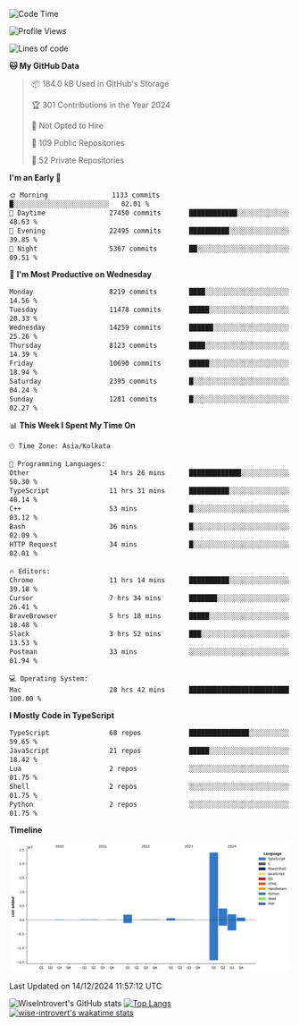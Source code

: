 <!--START_SECTION:waka-->
![Code Time](http://img.shields.io/badge/Code%20Time-1%2C965%20hrs%2054%20mins-blue)

![Profile Views](http://img.shields.io/badge/Profile%20Views-0-blue)

![Lines of code](https://img.shields.io/badge/From%20Hello%20World%20I%27ve%20Written-33.7%20million%20lines%20of%20code-blue)

**🐱 My GitHub Data** 

> 📦 184.0 kB Used in GitHub's Storage 
 > 
> 🏆 301 Contributions in the Year 2024
 > 
> 🚫 Not Opted to Hire
 > 
> 📜 109 Public Repositories 
 > 
> 🔑 52 Private Repositories 
 > 
**I'm an Early 🐤** 

```text
🌞 Morning                1133 commits        █░░░░░░░░░░░░░░░░░░░░░░░░   02.01 % 
🌆 Daytime                27450 commits       ████████████░░░░░░░░░░░░░   48.63 % 
🌃 Evening                22495 commits       ██████████░░░░░░░░░░░░░░░   39.85 % 
🌙 Night                  5367 commits        ██░░░░░░░░░░░░░░░░░░░░░░░   09.51 % 
```
📅 **I'm Most Productive on Wednesday** 

```text
Monday                   8219 commits        ████░░░░░░░░░░░░░░░░░░░░░   14.56 % 
Tuesday                  11478 commits       █████░░░░░░░░░░░░░░░░░░░░   20.33 % 
Wednesday                14259 commits       ██████░░░░░░░░░░░░░░░░░░░   25.26 % 
Thursday                 8123 commits        ████░░░░░░░░░░░░░░░░░░░░░   14.39 % 
Friday                   10690 commits       █████░░░░░░░░░░░░░░░░░░░░   18.94 % 
Saturday                 2395 commits        █░░░░░░░░░░░░░░░░░░░░░░░░   04.24 % 
Sunday                   1281 commits        █░░░░░░░░░░░░░░░░░░░░░░░░   02.27 % 
```


📊 **This Week I Spent My Time On** 

```text
🕑︎ Time Zone: Asia/Kolkata

💬 Programming Languages: 
Other                    14 hrs 26 mins      █████████████░░░░░░░░░░░░   50.30 % 
TypeScript               11 hrs 31 mins      ██████████░░░░░░░░░░░░░░░   40.14 % 
C++                      53 mins             █░░░░░░░░░░░░░░░░░░░░░░░░   03.12 % 
Bash                     36 mins             █░░░░░░░░░░░░░░░░░░░░░░░░   02.09 % 
HTTP Request             34 mins             █░░░░░░░░░░░░░░░░░░░░░░░░   02.01 % 

🔥 Editors: 
Chrome                   11 hrs 14 mins      ██████████░░░░░░░░░░░░░░░   39.18 % 
Cursor                   7 hrs 34 mins       ███████░░░░░░░░░░░░░░░░░░   26.41 % 
BraveBrowser             5 hrs 18 mins       █████░░░░░░░░░░░░░░░░░░░░   18.48 % 
Slack                    3 hrs 52 mins       ███░░░░░░░░░░░░░░░░░░░░░░   13.53 % 
Postman                  33 mins             ░░░░░░░░░░░░░░░░░░░░░░░░░   01.94 % 

💻 Operating System: 
Mac                      28 hrs 42 mins      █████████████████████████   100.00 % 
```

**I Mostly Code in TypeScript** 

```text
TypeScript               68 repos            ███████████████░░░░░░░░░░   59.65 % 
JavaScript               21 repos            █████░░░░░░░░░░░░░░░░░░░░   18.42 % 
Lua                      2 repos             ░░░░░░░░░░░░░░░░░░░░░░░░░   01.75 % 
Shell                    2 repos             ░░░░░░░░░░░░░░░░░░░░░░░░░   01.75 % 
Python                   2 repos             ░░░░░░░░░░░░░░░░░░░░░░░░░   01.75 % 
```



**Timeline**

![Lines of Code chart](https://raw.githubusercontent.com/wise-introvert/wise-introvert/master/assets/bar_graph.png)


 Last Updated on 14/12/2024 11:57:12 UTC
<!--END_SECTION:waka-->

![WiseIntrovert's GitHub stats](https://github-readme-stats.vercel.app/api?username=wise-introvert&count_private=true&show_icons=true)
[![Top Langs](https://github-readme-stats.vercel.app/api/top-langs/?username=wise-introvert&langs_count=10)](https://github.com/anuraghazra/github-readme-stats)
[![wise-introvert's wakatime stats](https://github-readme-stats.vercel.app/api/wakatime?username=wiseintrovert)](https://github.com/anuraghazra/github-readme-stats)
